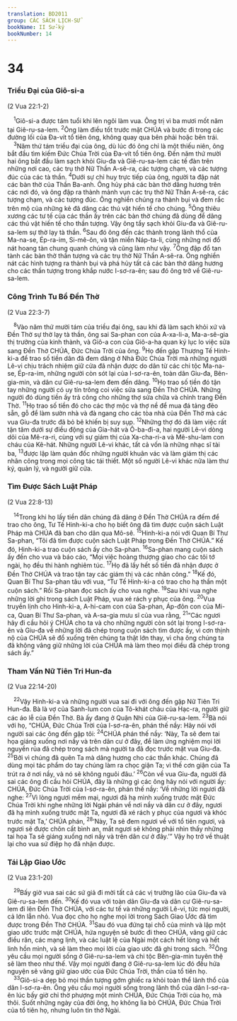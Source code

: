 ```yaml
---
translation: BD2011
group: CÁC SÁCH LỊCH-SỬ
bookName: II Sử-ký 
bookNumber: 14
---
```


<div class="title"><h1>34</h1><h3>Triều Ðại của Giô-si-a</h3><p>(2 Vua 22:1-2)</p></div>
<span class="verse 2su_34_1"> <sup>1</sup>Giô-si-a được tám tuổi khi lên ngôi làm vua. Ông trị vì ba mươi mốt năm tại Giê-ru-sa-lem. </span>
<span class="verse 2su_34_2"><sup>2</sup>Ông làm điều tốt trước mặt CHÚA và bước đi trong các đường lối của Ða-vít tổ tiên ông, không quay qua bên phải hoặc bên trái.<br/></span>
<span class="verse 2su_34_3"> <sup>3</sup>Năm thứ tám triều đại của ông, dù lúc đó ông chỉ là một thiếu niên, ông bắt đầu tìm kiếm Ðức Chúa Trời của Ða-vít tổ tiên ông. Ðến năm thứ mười hai ông bắt đầu làm sạch khỏi Giu-đa và Giê-ru-sa-lem các tế đàn trên những nơi cao, các trụ thờ Nữ Thần A-sê-ra, các tượng chạm, và các tượng đúc của các tà thần. </span>
<span class="verse 2su_34_4"><sup>4</sup>Dưới sự chỉ huy trực tiếp của ông, người ta đập nát các bàn thờ của Thần Ba-anh. Ông hủy phá các bàn thờ dâng hương trên các nơi đó, và ông đập ra thành mảnh vụn các trụ thờ Nữ Thần A-sê-ra, các tượng chạm, và các tượng đúc. Ông nghiền chúng ra thành bụi và đem rắc trên mộ của những kẻ đã dâng các thú vật hiến tế cho chúng. </span>
<span class="verse 2su_34_5"><sup>5</sup>Ông thiêu xương các tư tế của các thần ấy trên các bàn thờ chúng đã dùng để dâng các thú vật hiến tế cho thần tượng. Vậy ông tẩy sạch khỏi Giu-đa và Giê-ru-sa-lem sự thờ lạy tà thần. </span>
<span class="verse 2su_34_6"><sup>6</sup>Sau đó ông đến các thành trong lãnh thổ của Ma-na-se, Ép-ra-im, Si-mê-ôn, và tận miền Náp-ta-li, cùng những nơi đổ nát hoang tàn chung quanh chúng và cũng làm như vậy. </span>
<span class="verse 2su_34_7"><sup>7</sup>Ông đập đổ tan tành các bàn thờ thần tượng và các trụ thờ Nữ Thần A-sê-ra. Ông nghiền nát các hình tượng ra thành bụi và phá hủy tất cả các bàn thờ dâng hương cho các thần tượng trong khắp nước I-sơ-ra-ên; sau đó ông trở về Giê-ru-sa-lem.<br/></span>
<div class="title"><h3>Công Trình Tu Bổ Ðền Thờ</h3><p>(2 Vua 22:3-7)</p></div>
<span class="verse 2su_34_8"> <sup>8</sup>Vào năm thứ mười tám của triều đại ông, sau khi đã làm sạch khỏi xứ và Ðền Thờ sự thờ lạy tà thần, ông sai Sa-phan con của A-xa-li-a, Ma-a-sê-gia thị trưởng của kinh thành, và Giô-a con của Giô-a-ha quan ký lục lo việc sửa sang Ðền Thờ CHÚA, Ðức Chúa Trời của ông. </span>
<span class="verse 2su_34_9"><sup>9</sup>Họ đến gặp Thượng Tế Hinh-ki-a để trao số tiền dân đã đem dâng ở Nhà Ðức Chúa Trời mà những người Lê-vi chịu trách nhiệm giữ cửa đã nhận được do dân từ các chi tộc Ma-na-se, Ép-ra-im, những người còn sót lại của I-sơ-ra-ên, toàn dân Giu-đa, Bên-gia-min, và dân cư Giê-ru-sa-lem đem đến dâng. </span>
<span class="verse 2su_34_10"><sup>10</sup>Họ trao số tiền đó tận tay những người có uy tín trông coi việc sửa sang Ðền Thờ CHÚA. Những người đó dùng tiền ấy trả công cho những thợ sửa chữa và chỉnh trang Ðền Thờ. </span>
<span class="verse 2su_34_11"><sup>11</sup>Họ trao số tiền đó cho các thợ mộc và thợ nề để mua đá tảng đẽo sẵn, gỗ để làm sườn nhà và đà ngang cho các tòa nhà của Ðền Thờ mà các vua Giu-đa trước đã bỏ bê khiến bị suy sụp. </span>
<span class="verse 2su_34_12"><sup>12</sup>Những thợ đó đã làm việc rất tận tâm dưới sự điều động của Gia-hát và Ô-ba-đi-a, hai người Lê-vi dòng dõi của Mê-ra-ri, cùng với sự giám thị của Xa-cha-ri-a và Mê-shu-lam con cháu của Kê-hát. Những người Lê-vi khác, tất cả vốn là những nhạc sĩ tài ba, </span>
<span class="verse 2su_34_13"><sup>13</sup>được lập làm quản đốc những người khuân vác và làm giám thị các nhân công trong mọi công tác tái thiết. Một số người Lê-vi khác nữa làm thư ký, quản lý, và người giữ cửa.<br/></span>
<div class="title"><h3>Tìm Ðược Sách Luật Pháp</h3><p>(2 Vua 22:8-13)</p></div>
<span class="verse 2su_34_14"> <sup>14</sup>Trong khi họ lấy tiền dân chúng đã dâng ở Ðền Thờ CHÚA ra đếm để trao cho ông, Tư Tế Hinh-ki-a cho họ biết ông đã tìm được cuộn sách Luật Pháp mà CHÚA đã ban cho dân qua Mô-sê. </span>
<span class="verse 2su_34_15"><sup>15</sup>Hinh-ki-a nói với Quan Bí Thư Sa-phan, “Tôi đã tìm được cuộn sách Luật Pháp trong Ðền Thờ CHÚA.” Kế đó, Hinh-ki-a trao cuộn sách ấy cho Sa-phan. </span>
<span class="verse 2su_34_16"><sup>16</sup>Sa-phan mang cuộn sách ấy đến cho vua và báo cáo, “Mọi việc hoàng thượng giao cho các tôi tớ ngài, họ đều thi hành nghiêm túc. </span>
<span class="verse 2su_34_17"><sup>17</sup>Họ đã lấy hết số tiền đã nhận được ở Ðền Thờ CHÚA và trao tận tay các giám thị và các nhân công.” </span>
<span class="verse 2su_34_18"><sup>18</sup>Kế đó, Quan Bí Thư Sa-phan tâu với vua, “Tư Tế Hinh-ki-a có trao cho hạ thần một cuộn sách.” Rồi Sa-phan đọc sách ấy cho vua nghe. </span>
<span class="verse 2su_34_19"><sup>19</sup>Sau khi vua nghe những lời ghi trong sách Luật Pháp, vua xé rách y phục của ông. </span>
<span class="verse 2su_34_20"><sup>20</sup>Vua truyền lịnh cho Hinh-ki-a, A-hi-cam con của Sa-phan, Áp-đôn con của Mi-ca, Quan Bí Thư Sa-phan, và A-sa-gia mưu sĩ của vua rằng, </span>
<span class="verse 2su_34_21"><sup>21</sup>“Các ngươi hãy đi cầu hỏi ý CHÚA cho ta và cho những người còn sót lại trong I-sơ-ra-ên và Giu-đa về những lời đã chép trong cuộn sách tìm được ấy, vì cơn thịnh nộ của CHÚA sẽ đổ xuống trên chúng ta thật lớn thay, vì cha ông chúng ta đã không vâng giữ những lời của CHÚA mà làm theo mọi điều đã chép trong sách ấy.”<br/></span>
<div class="title"><h3>Tham Vấn Nữ Tiên Tri Hun-đa</h3><p>(2 Vua 22:14-20)</p></div>
<span class="verse 2su_34_22"> <sup>22</sup>Vậy Hinh-ki-a và những người vua sai đi với ông đến gặp Nữ Tiên Tri Hun-đa. Bà là vợ của Sanh-lum con của Tô-khát cháu của Hạc-ra, người giữ các áo lễ của Ðền Thờ. Bà ấy đang ở Quận Nhì của Giê-ru-sa-lem. </span>
<span class="verse 2su_34_23"><sup>23</sup>Bà nói với họ, “CHÚA, Ðức Chúa Trời của I-sơ-ra-ên, phán thế nầy: Hãy nói với người sai các ông đến gặp tôi: </span>
<span class="verse 2su_34_24"><sup>24</sup>CHÚA phán thế nầy: ‘Này, Ta sẽ đem tai họa giáng xuống nơi nầy và trên dân cư ở đây, để làm ứng nghiệm mọi lời nguyền rủa đã chép trong sách mà người ta đã đọc trước mặt vua Giu-đa. </span>
<span class="verse 2su_34_25"><sup>25</sup>Bởi vì chúng đã quên Ta mà dâng hương cho các thần khác. Chúng đã dùng mọi tác phẩm do tay chúng làm ra chọc giận Ta; vì thế cơn giận của Ta trút ra ở nơi nầy, và nó sẽ không nguôi đâu.’ </span>
<span class="verse 2su_34_26"><sup>26</sup>Còn về vua Giu-đa, người đã sai các ông đi cầu hỏi CHÚA, đây là những gì các ông hãy nói với người ấy: CHÚA, Ðức Chúa Trời của I-sơ-ra-ên, phán thế nầy: ‘Về những lời ngươi đã nghe: </span>
<span class="verse 2su_34_27"><sup>27</sup>Vì lòng ngươi mềm mại, ngươi đã hạ mình xuống trước mặt Ðức Chúa Trời khi nghe những lời Ngài phán về nơi nầy và dân cư ở đây, ngươi đã hạ mình xuống trước mặt Ta, ngươi đã xé rách y phục của ngươi và khóc trước mặt Ta,’ CHÚA phán, </span>
<span class="verse 2su_34_28"><sup>28</sup>‘Này, Ta sẽ đem ngươi về với tổ tiên ngươi, và ngươi sẽ được chôn cất bình an, mắt ngươi sẽ không phải nhìn thấy những tai họa Ta sẽ giáng xuống nơi nầy và trên dân cư ở đây.’” Vậy họ trở về thuật lại cho vua sứ điệp họ đã nhận được.<br/></span>
<div class="title"><h3>Tái Lập Giao Ước</h3><p>(2 Vua 23:1-20)</p></div>
<span class="verse 2su_34_29"> <sup>29</sup>Bấy giờ vua sai các sứ giả đi mời tất cả các vị trưởng lão của Giu-đa và Giê-ru-sa-lem đến. </span>
<span class="verse 2su_34_30"><sup>30</sup>Kế đó vua với toàn dân Giu-đa và dân cư Giê-ru-sa-lem đi lên Ðền Thờ CHÚA, với các tư tế và những người Lê-vi, tức mọi người, cả lớn lẫn nhỏ. Vua đọc cho họ nghe mọi lời trong Sách Giao Ước đã tìm được trong Ðền Thờ CHÚA. </span>
<span class="verse 2su_34_31"><sup>31</sup>Sau đó vua đứng tại chỗ của mình và lập một giao ước trước mặt CHÚA, hứa nguyện sẽ bước đi theo CHÚA, vâng giữ các điều răn, các mạng lịnh, và các luật lệ của Ngài một cách hết lòng và hết linh hồn mình, và sẽ làm theo mọi lời của giao ước đã ghi trong sách. </span>
<span class="verse 2su_34_32"><sup>32</sup>Ông yêu cầu mọi người sống ở Giê-ru-sa-lem và chi tộc Bên-gia-min tuyên thệ sẽ làm theo như thế. Vậy mọi người đang ở Giê-ru-sa-lem lúc đó đều hứa nguyện sẽ vâng giữ giao ước của Ðức Chúa Trời, thần của tổ tiên họ.<br/></span>
<span class="verse 2su_34_33"> <sup>33</sup>Giô-si-a dẹp bỏ mọi thần tượng gớm ghiếc ra khỏi toàn thể lãnh thổ của dân I-sơ-ra-ên. Ông yêu cầu mọi người sống trong lãnh thổ của dân I-sơ-ra-ên lúc bấy giờ chỉ thờ phượng một mình CHÚA, Ðức Chúa Trời của họ, mà thôi. Suốt những ngày của đời ông, họ không lìa bỏ CHÚA, Ðức Chúa Trời của tổ tiên họ, nhưng luôn tin thờ Ngài.<br/></span>
